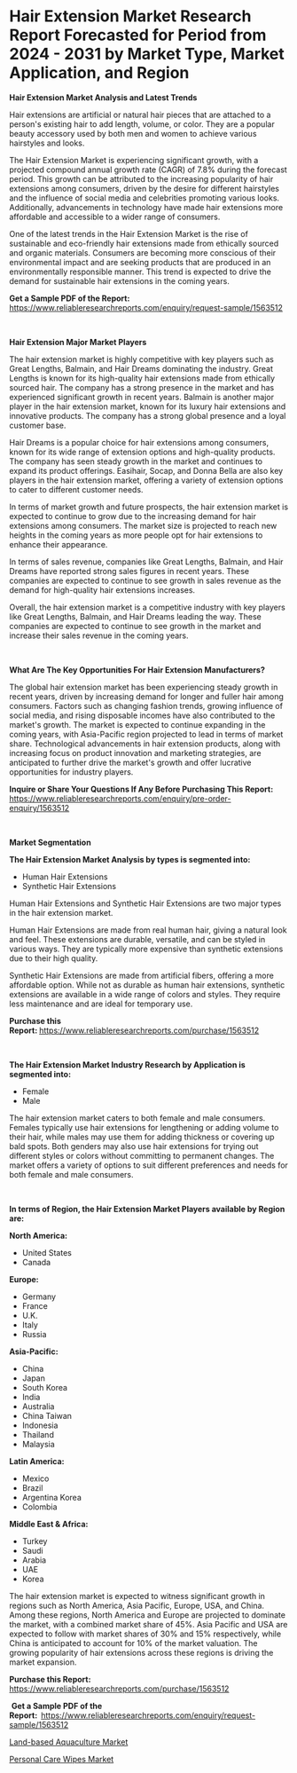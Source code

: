<p><h1>Hair Extension Market Research Report Forecasted for Period from 2024 -  2031 by Market Type, Market Application, and Region</h1></p><p><strong>Hair Extension Market Analysis and Latest Trends</strong></p>
<p><p>Hair extensions are artificial or natural hair pieces that are attached to a person's existing hair to add length, volume, or color. They are a popular beauty accessory used by both men and women to achieve various hairstyles and looks.</p><p>The Hair Extension Market is experiencing significant growth, with a projected compound annual growth rate (CAGR) of 7.8% during the forecast period. This growth can be attributed to the increasing popularity of hair extensions among consumers, driven by the desire for different hairstyles and the influence of social media and celebrities promoting various looks. Additionally, advancements in technology have made hair extensions more affordable and accessible to a wider range of consumers.</p><p>One of the latest trends in the Hair Extension Market is the rise of sustainable and eco-friendly hair extensions made from ethically sourced and organic materials. Consumers are becoming more conscious of their environmental impact and are seeking products that are produced in an environmentally responsible manner. This trend is expected to drive the demand for sustainable hair extensions in the coming years.</p></p>
<p><strong>Get a Sample PDF of the Report:&nbsp;</strong> <a href="https://www.reliableresearchreports.com/enquiry/request-sample/1563512">https://www.reliableresearchreports.com/enquiry/request-sample/1563512</a></p>
<p>&nbsp;</p>
<p><strong>Hair Extension Major Market Players</strong></p>
<p><p>The hair extension market is highly competitive with key players such as Great Lengths, Balmain, and Hair Dreams dominating the industry. Great Lengths is known for its high-quality hair extensions made from ethically sourced hair. The company has a strong presence in the market and has experienced significant growth in recent years. Balmain is another major player in the hair extension market, known for its luxury hair extensions and innovative products. The company has a strong global presence and a loyal customer base.</p><p>Hair Dreams is a popular choice for hair extensions among consumers, known for its wide range of extension options and high-quality products. The company has seen steady growth in the market and continues to expand its product offerings. Easihair, Socap, and Donna Bella are also key players in the hair extension market, offering a variety of extension options to cater to different customer needs.</p><p>In terms of market growth and future prospects, the hair extension market is expected to continue to grow due to the increasing demand for hair extensions among consumers. The market size is projected to reach new heights in the coming years as more people opt for hair extensions to enhance their appearance.</p><p>In terms of sales revenue, companies like Great Lengths, Balmain, and Hair Dreams have reported strong sales figures in recent years. These companies are expected to continue to see growth in sales revenue as the demand for high-quality hair extensions increases.</p><p>Overall, the hair extension market is a competitive industry with key players like Great Lengths, Balmain, and Hair Dreams leading the way. These companies are expected to continue to see growth in the market and increase their sales revenue in the coming years.</p></p>
<p>&nbsp;</p>
<p><strong>What Are The Key Opportunities For Hair Extension Manufacturers?</strong></p>
<p><p>The global hair extension market has been experiencing steady growth in recent years, driven by increasing demand for longer and fuller hair among consumers. Factors such as changing fashion trends, growing influence of social media, and rising disposable incomes have also contributed to the market's growth. The market is expected to continue expanding in the coming years, with Asia-Pacific region projected to lead in terms of market share. Technological advancements in hair extension products, along with increasing focus on product innovation and marketing strategies, are anticipated to further drive the market's growth and offer lucrative opportunities for industry players.</p></p>
<p><strong>Inquire or Share Your Questions If Any Before Purchasing This Report:</strong> <a href="https://www.reliableresearchreports.com/enquiry/pre-order-enquiry/1563512">https://www.reliableresearchreports.com/enquiry/pre-order-enquiry/1563512</a></p>
<p>&nbsp;</p>
<p><strong>Market Segmentation</strong></p>
<p><strong>The Hair Extension Market Analysis by types is segmented into:</strong></p>
<p><ul><li>Human Hair Extensions</li><li>Synthetic Hair Extensions</li></ul></p>
<p><p>Human Hair Extensions and Synthetic Hair Extensions are two major types in the hair extension market. </p><p>Human Hair Extensions are made from real human hair, giving a natural look and feel. These extensions are durable, versatile, and can be styled in various ways. They are typically more expensive than synthetic extensions due to their high quality.</p><p>Synthetic Hair Extensions are made from artificial fibers, offering a more affordable option. While not as durable as human hair extensions, synthetic extensions are available in a wide range of colors and styles. They require less maintenance and are ideal for temporary use.</p></p>
<p><strong>Purchase this Report:&nbsp;</strong><a href="https://www.reliableresearchreports.com/purchase/1563512">https://www.reliableresearchreports.com/purchase/1563512</a></p>
<p>&nbsp;</p>
<p><strong>The Hair Extension Market Industry Research by Application is segmented into:</strong></p>
<p><ul><li>Female</li><li>Male</li></ul></p>
<p><p>The hair extension market caters to both female and male consumers. Females typically use hair extensions for lengthening or adding volume to their hair, while males may use them for adding thickness or covering up bald spots. Both genders may also use hair extensions for trying out different styles or colors without committing to permanent changes. The market offers a variety of options to suit different preferences and needs for both female and male consumers.</p></p>
<p>&nbsp;</p>
<p><strong>In terms of Region, the Hair Extension Market Players available by Region are:</strong></p>
<p>
    <p> <strong> North America: </strong>
        <ul>
            <li>United States</li>
            <li>Canada</li>
        </ul>
        </p> 
    <p> <strong> Europe: </strong>
        <ul>
            <li>Germany</li>
            <li>France</li>
            <li>U.K.</li>
            <li>Italy</li>
            <li>Russia</li>
        </ul>
        </p> 
    <p> <strong> Asia-Pacific: </strong>
        <ul>
            <li>China</li>
            <li>Japan</li>
            <li>South Korea</li>
            <li>India</li>
            <li>Australia</li>
            <li>China Taiwan</li>
            <li>Indonesia</li>
            <li>Thailand</li>
            <li>Malaysia</li>
        </ul>
        </p> 
    <p> <strong> Latin America: </strong>
        <ul>
            <li>Mexico</li>
            <li>Brazil</li>
            <li>Argentina Korea</li>
            <li>Colombia</li>
        </ul>
        </p> 
    <p> <strong> Middle East & Africa: </strong>
        <ul>
            <li>Turkey</li>
            <li>Saudi</li>
            <li>Arabia</li>
            <li>UAE</li>
            <li>Korea</li>
        </ul>
    </p>
    </p>
<p><p>The hair extension market is expected to witness significant growth in regions such as North America, Asia Pacific, Europe, USA, and China. Among these regions, North America and Europe are projected to dominate the market, with a combined market share of 45%. Asia Pacific and USA are expected to follow with market shares of 30% and 15% respectively, while China is anticipated to account for 10% of the market valuation. The growing popularity of hair extensions across these regions is driving the market expansion.</p></p>
<p><strong>Purchase this Report: </strong><a href="https://www.reliableresearchreports.com/purchase/1563512">https://www.reliableresearchreports.com/purchase/1563512</a></p>
<p>&nbsp;<strong>Get a Sample PDF of the Report:&nbsp;&nbsp;</strong><a href="https://www.reliableresearchreports.com/enquiry/request-sample/1563512">https://www.reliableresearchreports.com/enquiry/request-sample/1563512</a></p>
<p><strong></strong></p>
<p><p><a href="https://summer-dogwood-3e9.notion.site/Land-based-Aquaculture-Market-Research-Report-The-Key-To-Successful-Business-Strategy-Forecasted-fo-7dc4c9154271405989b4a668e5010122">Land-based Aquaculture Market</a></p><p><a href="https://github.com/Sherrillcrooksxa8i18ucf2m/Market-Research-Report-List-1/blob/main/personal-care-wipes-market.md">Personal Care Wipes Market</a></p></p>